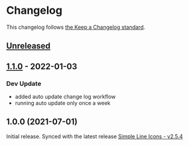 # Changelog

This changelog follows [the Keep a Changelog standard](https://keepachangelog.com).

## [Unreleased](https://github.com/codeat3/blade-simple-line-icons/compare/1.1.0...HEAD)

## [1.1.0](https://github.com/codeat3/blade-simple-line-icons/compare/1.0.0...1.1.0) - 2022-01-03

### Dev Update

- added auto update change log workflow
- running auto update only once a week

## 1.0.0 (2021-07-01)

Initial release.
Synced with the latest release [Simple Line Icons - v2.5.4](https://github.com/thesabbir/simple-line-icons/releases/tag/2.5.4)
